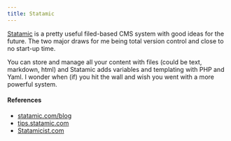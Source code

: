 ```yaml
---
title: Statamic
---
```


[Statamic](http://statamic.com/) is a pretty useful filed-based CMS system with good ideas for the future. The two major draws for me being total version control and close to no start-up time.

You can store and manage all your content with files (could be text, markdown, html) and Statamic adds variables and templating with PHP and Yaml. I wonder when (if) you hit the wall and wish you went with a more powerful system.

#### References

- [statamic.com/blog](http://statamic.com/blog)
- [tips.statamic.com](http://tips.statamic.com/)
- [Statamicist.com](http://statamicist.com/)
